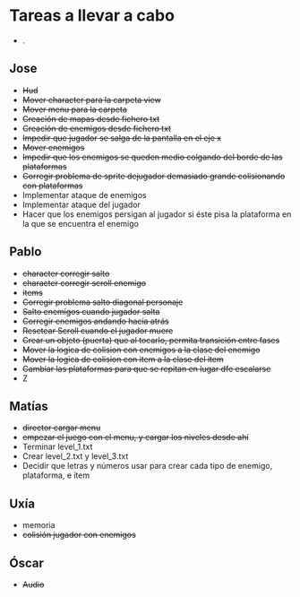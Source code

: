 
# Tareas a llevar a cabo
* .


## Jose
* ~~Hud~~
* ~~Mover character para la carpeta view~~
* ~~Mover menu para la carpeta~~
* ~~Creación de mapas desde fichero txt~~
* ~~Creación de enemigos desde fichero txt~~
* ~~Impedir que jugador se salga de la pantalla en el eje x~~
* ~~Mover enemigos~~
* ~~Impedir que los enemigos se queden medio colgando del borde de las plataformas~~
* ~~Corregir problema de sprite dejugador demasiado grande colisionando con plataformas~~
* Implementar ataque de enemigos
* Implementar ataque del jugador
* Hacer que los enemigos persigan al jugador si éste pisa la plataforma en la que se encuentra el enemigo

## Pablo
* ~~character corregir salto~~
* ~~character corregir scroll enemigo~~
* ~~items~~
* ~~Corregir problema salto diagonal personaje~~
* ~~Salto enemigos cuando jugador salta~~
* ~~Corregir enemigos andando hacia atrás~~
* ~~Resetear Scroll cuando el jugador muere~~
* ~~Crear un objeto (puerta) que al tocarlo, permita transición entre fases~~
* ~~Mover la logica de colision con enemigos a la clase del enemigo~~
* ~~Mover la logica de colision con item a la clase del item~~
* ~~Cambiar las plataformas para que se repitan en lugar dfe escalarse~~
* Z

## Matías
* ~~director cargar menu~~
* ~~empezar el juego con el menu, y cargar los niveles desde ahí~~
* Terminar level_1.txt
* Crear level_2.txt y level_3.txt
* Decidir que letras y números usar para crear cada tipo de enemigo, plataforma, e ítem

## Uxía
* memoria
* ~~colisión jugador con enemigos~~

## Óscar
* ~~Audio~~


